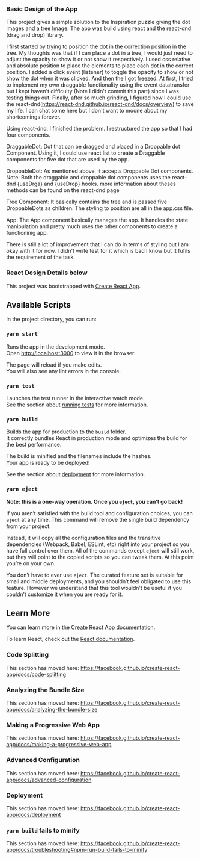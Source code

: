 ### Basic Design of the App
This project gives a simple solution to the Inspiration puzzle giving the dot images and a tree Image. The app was build using react and the react-dnd (drag and drop) library.

I first started by trying to position the dot in the correction position in the tree. My thoughts was that if I can place a dot in a tree, I would just need to adjust the opacity to show it or not show it respectively. I used css relative and absolute position to place the elements to place each dot in the correct position. I added a click event (listener) to toggle the opacity to show or not show the dot when it was clicked. And then the I got freezed. At first, I tried to implement my own draggable functionality using the event datatransfer but I kept haven't difficulty (Note I didn't commit this part) since I was testing things out. Finally, after so much grinding, I figured how I could use the react-dnd(https://react-dnd.github.io/react-dnd/docs/overview) to save my life. I can chat some here but I don't want to moone about my shortcomings forever.

Using react-dnd, I finished the problem. I restructured the app so that I had four components. 

DraggableDot: Dot that can be dragged and placed in a Droppable dot Component. Using it, I could use react list to create a Draggable components for five dot that are used by the app. 

DroppableDot: As mentioned above, it accepts Droppable Dot components. 
Note: Both the draggable and droppable dot components uses the react-dnd {useDrga} and {useDrop} hooks. more information about theses methods can be found on the react-dnd page

Tree Component: It basically contains the tree and is passed five DroppableDots as children. The styling to position are all in the app.css file.

App: The App component basically manages the app. It handles the state manipulation and pretty much uses the other components to create a functioninig app.

There is still a lot of improvement that I can do in terms of styling but I am okay with it for now. I didn't write test for it which is bad I know but It fufils the requirement of the task.

### React Design Details below
This project was bootstrapped with [Create React App](https://github.com/facebook/create-react-app).

## Available Scripts

In the project directory, you can run:

### `yarn start`

Runs the app in the development mode.<br />
Open [http://localhost:3000](http://localhost:3000) to view it in the browser.

The page will reload if you make edits.<br />
You will also see any lint errors in the console.

### `yarn test`

Launches the test runner in the interactive watch mode.<br />
See the section about [running tests](https://facebook.github.io/create-react-app/docs/running-tests) for more information.

### `yarn build`

Builds the app for production to the `build` folder.<br />
It correctly bundles React in production mode and optimizes the build for the best performance.

The build is minified and the filenames include the hashes.<br />
Your app is ready to be deployed!

See the section about [deployment](https://facebook.github.io/create-react-app/docs/deployment) for more information.

### `yarn eject`

**Note: this is a one-way operation. Once you `eject`, you can’t go back!**

If you aren’t satisfied with the build tool and configuration choices, you can `eject` at any time. This command will remove the single build dependency from your project.

Instead, it will copy all the configuration files and the transitive dependencies (Webpack, Babel, ESLint, etc) right into your project so you have full control over them. All of the commands except `eject` will still work, but they will point to the copied scripts so you can tweak them. At this point you’re on your own.

You don’t have to ever use `eject`. The curated feature set is suitable for small and middle deployments, and you shouldn’t feel obligated to use this feature. However we understand that this tool wouldn’t be useful if you couldn’t customize it when you are ready for it.

## Learn More

You can learn more in the [Create React App documentation](https://facebook.github.io/create-react-app/docs/getting-started).

To learn React, check out the [React documentation](https://reactjs.org/).

### Code Splitting

This section has moved here: https://facebook.github.io/create-react-app/docs/code-splitting

### Analyzing the Bundle Size

This section has moved here: https://facebook.github.io/create-react-app/docs/analyzing-the-bundle-size

### Making a Progressive Web App

This section has moved here: https://facebook.github.io/create-react-app/docs/making-a-progressive-web-app

### Advanced Configuration

This section has moved here: https://facebook.github.io/create-react-app/docs/advanced-configuration

### Deployment

This section has moved here: https://facebook.github.io/create-react-app/docs/deployment

### `yarn build` fails to minify

This section has moved here: https://facebook.github.io/create-react-app/docs/troubleshooting#npm-run-build-fails-to-minify
